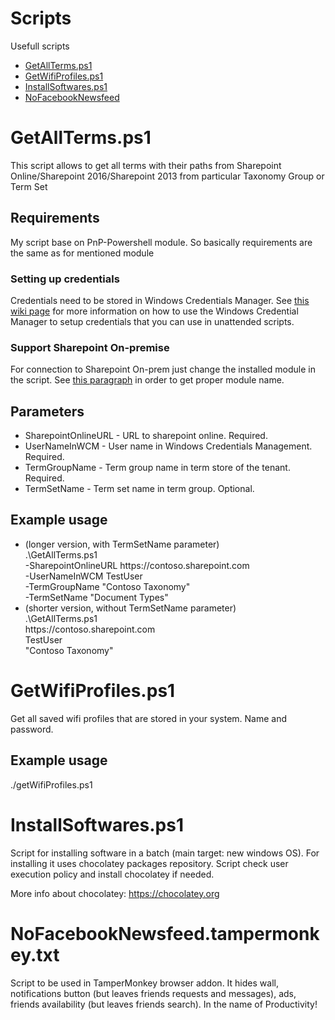 # Scripts
Usefull scripts
<ul>
<li> <a href="https://github.com/Aproximation/Scripts/tree/master#getalltermsps1">GetAllTerms.ps1</a> </li>
<li>  <a href="https://github.com/Aproximation/Scripts#getwifiprofilesps1"> GetWifiProfiles.ps1 </a></li>
<li>  <a href="https://github.com/Aproximation/Scripts#installsoftwaresps1"> InstallSoftwares.ps1 </a> </li>
<li>  <a href="https://github.com/Aproximation/Scripts#nofacebooknewsfeedtampermonkeytxt"> NoFacebookNewsfeed </a></li>
</ul>

<h1>GetAllTerms.ps1</h1>
This script allows to get all terms with their paths from Sharepoint Online/Sharepoint 2016/Sharepoint 2013 from particular Taxonomy Group or Term Set

<h2>Requirements</h2>
My script base on PnP-Powershell module. So basically requirements are the same as for mentioned module
<h3>Setting up credentials</h3>
Credentials need to be stored in Windows Credentials Manager.
See <a href="https://github.com/SharePoint/PnP-PowerShell/wiki/How-to-use-the-Windows-Credential-Manager-to-ease-authentication-with-PnP-PowerShell">this wiki page</a> for more information on how to use the Windows Credential Manager to setup credentials that you can use in unattended scripts.
<h3>Support Sharepoint On-premise</h3>
For connection to Sharepoint On-prem just change the installed module in the script.
See <a href="https://github.com/SharePoint/PnP-PowerShell#powershell-gallery">this paragraph</a> in order to get proper module name.
<h2>Parameters</h2>
<ul>
<li>SharepointOnlineURL - URL to sharepoint online. Required.</li>
<li>UserNameInWCM - User name in Windows Credentials Management. Required.</li>
<li>TermGroupName - Term group name in term store of the tenant. Required.</li>
<li>TermSetName - Term set name in term group. Optional.</li>
</ul>

<h2>Example usage</h2>
<ul><li>(longer version, with TermSetName parameter)<br>
.\GetAllTerms.ps1 <br>
-SharepointOnlineURL https://contoso.sharepoint.com <br>
-UserNameInWCM TestUser <br>
-TermGroupName "Contoso Taxonomy" <br>
-TermSetName "Document Types" </li> 
<li>(shorter version, without TermSetName parameter)<br>
.\GetAllTerms.ps1 <br>
https://contoso.sharepoint.com <br>
TestUser <br>
"Contoso Taxonomy" </li></ul>

<h1>GetWifiProfiles.ps1</h1>
Get all saved wifi profiles that are stored in your system. Name and password.
<h2>Example usage</h2>
./getWifiProfiles.ps1
<h1>InstallSoftwares.ps1</h1>
Script for installing software in a batch (main target: new windows OS).
For installing it uses chocolatey packages repository.
Script check user execution policy and install chocolatey if needed.

More info about chocolatey: 
<a href="https://chocolatey.org">https://chocolatey.org</a>

<h1>NoFacebookNewsfeed.tampermonkey.txt</h1>
Script to be used in TamperMonkey browser addon. It hides wall, notifications button (but leaves friends requests and messages), ads, friends availability (but leaves friends search).
In the name of Productivity!
